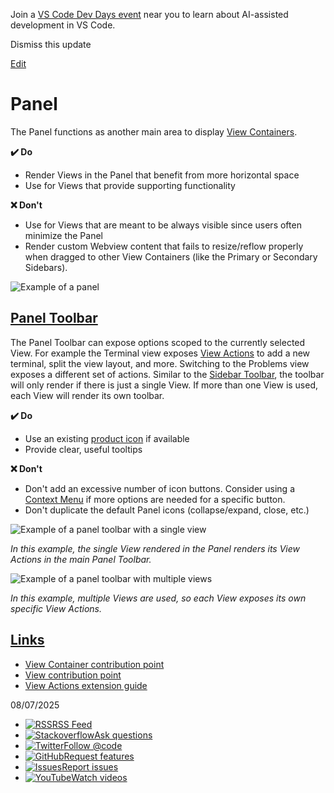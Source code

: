 Join a [VS Code Dev Days event](https://code.visualstudio.com/dev-days) near you to learn about AI-assisted development in VS Code.

Dismiss this update

[Edit](https://vscode.dev/github/microsoft/vscode-docs/blob/main/api/ux-guidelines/panel.md "Edit this document in vscode.dev")

# Panel

The Panel functions as another main area to display [View Containers](https://code.visualstudio.com/api/references/contribution-points#contributes.viewsContainers).

**✔️ Do**

- Render Views in the Panel that benefit from more horizontal space
- Use for Views that provide supporting functionality

**❌ Don't**

- Use for Views that are meant to be always visible since users often minimize the Panel
- Render custom Webview content that fails to resize/reflow properly when dragged to other View Containers (like the Primary or Secondary Sidebars).

![Example of a panel](https://code.visualstudio.com/assets/api/ux-guidelines/examples/panel.png)

## [Panel Toolbar](https://code.visualstudio.com/api/ux-guidelines/panel\#panel-toolbar)

The Panel Toolbar can expose options scoped to the currently selected View. For example the Terminal view exposes [View Actions](https://code.visualstudio.com/api/extension-guides/tree-view#view-actions) to add a new terminal, split the view layout, and more. Switching to the Problems view exposes a different set of actions. Similar to the [Sidebar Toolbar](https://code.visualstudio.com/api/ux-guidelines/sidebars#sidebar-toolbar), the toolbar will only render if there is just a single View. If more than one View is used, each View will render its own toolbar.

**✔️ Do**

- Use an existing [product icon](https://code.visualstudio.com/api/references/icons-in-labels#icon-listing) if available
- Provide clear, useful tooltips

**❌ Don't**

- Don't add an excessive number of icon buttons. Consider using a [Context Menu](https://code.visualstudio.com/api/references/contribution-points#contributes.menus) if more options are needed for a specific button.
- Don't duplicate the default Panel icons (collapse/expand, close, etc.)

![Example of a panel toolbar with a single view](https://code.visualstudio.com/assets/api/ux-guidelines/examples/panel-toolbar.png)

_In this example, the single View rendered in the Panel renders its View Actions in the main Panel Toolbar._

![Example of a panel toolbar with multiple views](https://code.visualstudio.com/assets/api/ux-guidelines/examples/panel-toolbar-multiple-views.png)

_In this example, multiple Views are used, so each View exposes its own specific View Actions._

## [Links](https://code.visualstudio.com/api/ux-guidelines/panel\#links)

- [View Container contribution point](https://code.visualstudio.com/api/references/contribution-points#contributes.viewsContainers)
- [View contribution point](https://code.visualstudio.com/api/references/contribution-points#contributes.views)
- [View Actions extension guide](https://code.visualstudio.com/api/extension-guides/tree-view#view-actions)

08/07/2025

- [![RSS](https://code.visualstudio.com/assets/community/sidebar/rss.svg)RSS Feed](https://code.visualstudio.com/feed.xml)
- [![Stackoverflow](https://code.visualstudio.com/assets/community/sidebar/stackoverflow.svg)Ask questions](https://stackoverflow.com/questions/tagged/vscode)
- [![Twitter](https://code.visualstudio.com/assets/community/sidebar/twitter.svg)Follow @code](https://go.microsoft.com/fwlink/?LinkID=533687)
- [![GitHub](https://code.visualstudio.com/assets/community/sidebar/github.svg)Request features](https://go.microsoft.com/fwlink/?LinkID=533482)
- [![Issues](https://code.visualstudio.com/assets/community/sidebar/issue.svg)Report issues](https://www.github.com/Microsoft/vscode/issues)
- [![YouTube](https://code.visualstudio.com/assets/community/sidebar/youtube.svg)Watch videos](https://www.youtube.com/channel/UCs5Y5_7XK8HLDX0SLNwkd3w)